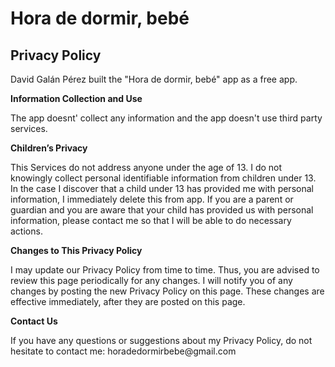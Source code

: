 <html>
<body>
<h1>Hora de dormir, bebé</h1>
    
<h2>Privacy Policy</h2>
<p>David Galán Pérez built the "Hora de dormir, bebé" app as a free app.</p>

<p><strong>Information Collection and Use</strong></p>
<p>The app doesnt' collect any information and the app doesn't use third party services.</p>

<p><strong>Children’s Privacy</strong></p>
<p>This Services do not address anyone under the age of 13. I do not knowingly collect personal
    identifiable information from children under 13. In the case I discover that a child under 13
    has provided me with personal information, I immediately delete this from app. If you
    are a parent or guardian and you are aware that your child has provided us with personal
    information, please contact me so that I will be able to do necessary actions.</p>

<p><strong>Changes to This Privacy Policy</strong></p>
<p>I may update our Privacy Policy from time to time. Thus, you are advised to review this page
    periodically for any changes. I will notify you of any changes by posting the new Privacy Policy
    on this page. These changes are effective immediately, after they are posted on this page.</p>

<p><strong>Contact Us</strong></p>
<p>If you have any questions or suggestions about my Privacy Policy, do not hesitate to contact
    me: horadedormirbebe@gmail.com</p>

</body>
</html>
